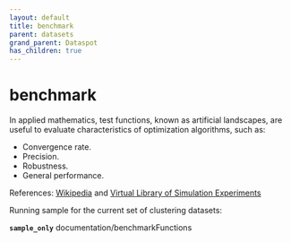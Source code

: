 ```yaml
---
layout: default
title: benchmark
parent: datasets
grand_parent: Dataspot
has_children: true
---
```


# benchmark

In applied mathematics, test functions, known as artificial landscapes, are useful to evaluate characteristics of optimization algorithms, such as:
- Convergence rate.
- Precision.
- Robustness.
- General performance.

References: [Wikipedia](https://en.wikipedia.org/wiki/Test_functions_for_optimization) and [Virtual Library of Simulation Experiments](https://www.sfu.ca/~ssurjano/optimization.html)

Running sample for the current set of clustering datasets:

**`sample_only`** documentation/benchmarkFunctions

<div class="running-sample">
    <span class="running-sample-container" data-ref="documentation/benchmarkFunctions"></span>
    <script src='/dataspot/samples/benchmarkFunctions.js' title="documentation/benchmarkFunctions"></script>
</div>
